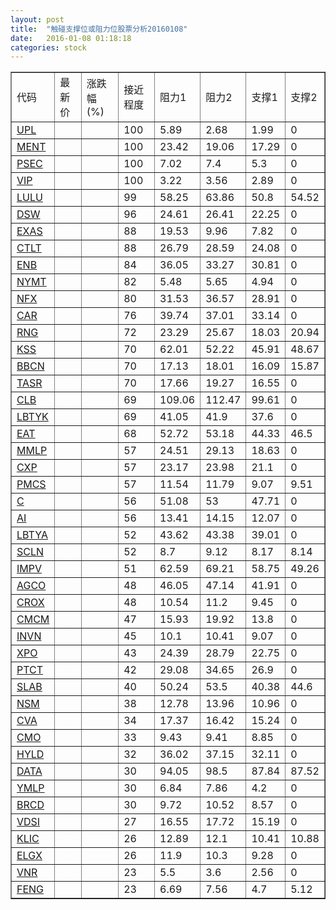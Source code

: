 ```yaml
---
layout: post
title:  "触碰支撑位或阻力位股票分析20160108"
date:   2016-01-08 01:18:18
categories: stock
---
```

<script type="text/javascript">
var stockList = []
stockList.push('gb_upl');
stockList.push('gb_ment');
stockList.push('gb_psec');
stockList.push('gb_vip');
stockList.push('gb_lulu');
stockList.push('gb_dsw');
stockList.push('gb_exas');
stockList.push('gb_ctlt');
stockList.push('gb_enb');
stockList.push('gb_nymt');
stockList.push('gb_nfx');
stockList.push('gb_car');
stockList.push('gb_rng');
stockList.push('gb_kss');
stockList.push('gb_bbcn');
stockList.push('gb_tasr');
stockList.push('gb_clb');
stockList.push('gb_lbtyk');
stockList.push('gb_eat');
stockList.push('gb_mmlp');
stockList.push('gb_cxp');
stockList.push('gb_pmcs');
stockList.push('gb_c');
stockList.push('gb_ai');
stockList.push('gb_lbtya');
stockList.push('gb_scln');
stockList.push('gb_impv');
stockList.push('gb_agco');
stockList.push('gb_crox');
stockList.push('gb_cmcm');
stockList.push('gb_invn');
stockList.push('gb_xpo');
stockList.push('gb_ptct');
stockList.push('gb_slab');
stockList.push('gb_nsm');
stockList.push('gb_cva');
stockList.push('gb_cmo');
stockList.push('gb_hyld');
stockList.push('gb_data');
stockList.push('gb_ymlp');
stockList.push('gb_brcd');
stockList.push('gb_vdsi');
stockList.push('gb_klic');
stockList.push('gb_elgx');
stockList.push('gb_vnr');
stockList.push('gb_feng');
</script>
<table border="1">
 <tr>
 <td>代码</td>
 <td>最新价</td>
 <td>涨跌幅(%)</td>
 <td>接近程度</td>
 <td>阻力1</td>
 <td>阻力2</td>
 <td>支撑1</td>
 <td>支撑2</td>
</tr>
  <tr id="upl" class="green">
  <td><a href="http://stock.finance.sina.com.cn/usstock/quotes/UPL.html" target="_blank">UPL</a></td><td></td><td></td><td>100</td><td>5.89</td><td>2.68</td><td>1.99</td><td>0</td></tr>
  <tr id="ment" class="green">
  <td><a href="http://stock.finance.sina.com.cn/usstock/quotes/MENT.html" target="_blank">MENT</a></td><td></td><td></td><td>100</td><td>23.42</td><td>19.06</td><td>17.29</td><td>0</td></tr>
  <tr id="psec" class="red">
  <td><a href="http://stock.finance.sina.com.cn/usstock/quotes/PSEC.html" target="_blank">PSEC</a></td><td></td><td></td><td>100</td><td>7.02</td><td>7.4</td><td>5.3</td><td>0</td></tr>
  <tr id="vip" class="red">
  <td><a href="http://stock.finance.sina.com.cn/usstock/quotes/VIP.html" target="_blank">VIP</a></td><td></td><td></td><td>100</td><td>3.22</td><td>3.56</td><td>2.89</td><td>0</td></tr>
  <tr id="lulu" class="green">
  <td><a href="http://stock.finance.sina.com.cn/usstock/quotes/LULU.html" target="_blank">LULU</a></td><td></td><td></td><td>99</td><td>58.25</td><td>63.86</td><td>50.8</td><td>54.52</td></tr>
  <tr id="dsw" class="red">
  <td><a href="http://stock.finance.sina.com.cn/usstock/quotes/DSW.html" target="_blank">DSW</a></td><td></td><td></td><td>96</td><td>24.61</td><td>26.41</td><td>22.25</td><td>0</td></tr>
  <tr id="exas" class="green">
  <td><a href="http://stock.finance.sina.com.cn/usstock/quotes/EXAS.html" target="_blank">EXAS</a></td><td></td><td></td><td>88</td><td>19.53</td><td>9.96</td><td>7.82</td><td>0</td></tr>
  <tr id="ctlt" class="green">
  <td><a href="http://stock.finance.sina.com.cn/usstock/quotes/CTLT.html" target="_blank">CTLT</a></td><td></td><td></td><td>88</td><td>26.79</td><td>28.59</td><td>24.08</td><td>0</td></tr>
  <tr id="enb" class="green">
  <td><a href="http://stock.finance.sina.com.cn/usstock/quotes/ENB.html" target="_blank">ENB</a></td><td></td><td></td><td>84</td><td>36.05</td><td>33.27</td><td>30.81</td><td>0</td></tr>
  <tr id="nymt" class="red">
  <td><a href="http://stock.finance.sina.com.cn/usstock/quotes/NYMT.html" target="_blank">NYMT</a></td><td></td><td></td><td>82</td><td>5.48</td><td>5.65</td><td>4.94</td><td>0</td></tr>
  <tr id="nfx" class="green">
  <td><a href="http://stock.finance.sina.com.cn/usstock/quotes/NFX.html" target="_blank">NFX</a></td><td></td><td></td><td>80</td><td>31.53</td><td>36.57</td><td>28.91</td><td>0</td></tr>
  <tr id="car" class="green">
  <td><a href="http://stock.finance.sina.com.cn/usstock/quotes/CAR.html" target="_blank">CAR</a></td><td></td><td></td><td>76</td><td>39.74</td><td>37.01</td><td>33.14</td><td>0</td></tr>
  <tr id="rng" class="green">
  <td><a href="http://stock.finance.sina.com.cn/usstock/quotes/RNG.html" target="_blank">RNG</a></td><td></td><td></td><td>72</td><td>23.29</td><td>25.67</td><td>18.03</td><td>20.94</td></tr>
  <tr id="kss" class="red">
  <td><a href="http://stock.finance.sina.com.cn/usstock/quotes/KSS.html" target="_blank">KSS</a></td><td></td><td></td><td>70</td><td>62.01</td><td>52.22</td><td>45.91</td><td>48.67</td></tr>
  <tr id="bbcn" class="green">
  <td><a href="http://stock.finance.sina.com.cn/usstock/quotes/BBCN.html" target="_blank">BBCN</a></td><td></td><td></td><td>70</td><td>17.13</td><td>18.01</td><td>16.09</td><td>15.87</td></tr>
  <tr id="tasr" class="green">
  <td><a href="http://stock.finance.sina.com.cn/usstock/quotes/TASR.html" target="_blank">TASR</a></td><td></td><td></td><td>70</td><td>17.66</td><td>19.27</td><td>16.55</td><td>0</td></tr>
  <tr id="clb" class="green">
  <td><a href="http://stock.finance.sina.com.cn/usstock/quotes/CLB.html" target="_blank">CLB</a></td><td></td><td></td><td>69</td><td>109.06</td><td>112.47</td><td>99.61</td><td>0</td></tr>
  <tr id="lbtyk" class="green">
  <td><a href="http://stock.finance.sina.com.cn/usstock/quotes/LBTYK.html" target="_blank">LBTYK</a></td><td></td><td></td><td>69</td><td>41.05</td><td>41.9</td><td>37.6</td><td>0</td></tr>
  <tr id="eat" class="green">
  <td><a href="http://stock.finance.sina.com.cn/usstock/quotes/EAT.html" target="_blank">EAT</a></td><td></td><td></td><td>68</td><td>52.72</td><td>53.18</td><td>44.33</td><td>46.5</td></tr>
  <tr id="mmlp" class="green">
  <td><a href="http://stock.finance.sina.com.cn/usstock/quotes/MMLP.html" target="_blank">MMLP</a></td><td></td><td></td><td>57</td><td>24.51</td><td>29.13</td><td>18.63</td><td>0</td></tr>
  <tr id="cxp" class="red">
  <td><a href="http://stock.finance.sina.com.cn/usstock/quotes/CXP.html" target="_blank">CXP</a></td><td></td><td></td><td>57</td><td>23.17</td><td>23.98</td><td>21.1</td><td>0</td></tr>
  <tr id="pmcs" class="red">
  <td><a href="http://stock.finance.sina.com.cn/usstock/quotes/PMCS.html" target="_blank">PMCS</a></td><td></td><td></td><td>57</td><td>11.54</td><td>11.79</td><td>9.07</td><td>9.51</td></tr>
  <tr id="c" class="green">
  <td><a href="http://stock.finance.sina.com.cn/usstock/quotes/C.html" target="_blank">C</a></td><td></td><td></td><td>56</td><td>51.08</td><td>53</td><td>47.71</td><td>0</td></tr>
  <tr id="ai" class="red">
  <td><a href="http://stock.finance.sina.com.cn/usstock/quotes/AI.html" target="_blank">AI</a></td><td></td><td></td><td>56</td><td>13.41</td><td>14.15</td><td>12.07</td><td>0</td></tr>
  <tr id="lbtya" class="green">
  <td><a href="http://stock.finance.sina.com.cn/usstock/quotes/LBTYA.html" target="_blank">LBTYA</a></td><td></td><td></td><td>52</td><td>43.62</td><td>43.38</td><td>39.01</td><td>0</td></tr>
  <tr id="scln" class="green">
  <td><a href="http://stock.finance.sina.com.cn/usstock/quotes/SCLN.html" target="_blank">SCLN</a></td><td></td><td></td><td>52</td><td>8.7</td><td>9.12</td><td>8.17</td><td>8.14</td></tr>
  <tr id="impv" class="green">
  <td><a href="http://stock.finance.sina.com.cn/usstock/quotes/IMPV.html" target="_blank">IMPV</a></td><td></td><td></td><td>51</td><td>62.59</td><td>69.21</td><td>58.75</td><td>49.26</td></tr>
  <tr id="agco" class="red">
  <td><a href="http://stock.finance.sina.com.cn/usstock/quotes/AGCO.html" target="_blank">AGCO</a></td><td></td><td></td><td>48</td><td>46.05</td><td>47.14</td><td>41.91</td><td>0</td></tr>
  <tr id="crox" class="green">
  <td><a href="http://stock.finance.sina.com.cn/usstock/quotes/CROX.html" target="_blank">CROX</a></td><td></td><td></td><td>48</td><td>10.54</td><td>11.2</td><td>9.45</td><td>0</td></tr>
  <tr id="cmcm" class="red">
  <td><a href="http://stock.finance.sina.com.cn/usstock/quotes/CMCM.html" target="_blank">CMCM</a></td><td></td><td></td><td>47</td><td>15.93</td><td>19.92</td><td>13.8</td><td>0</td></tr>
  <tr id="invn" class="green">
  <td><a href="http://stock.finance.sina.com.cn/usstock/quotes/INVN.html" target="_blank">INVN</a></td><td></td><td></td><td>45</td><td>10.1</td><td>10.41</td><td>9.07</td><td>0</td></tr>
  <tr id="xpo" class="red">
  <td><a href="http://stock.finance.sina.com.cn/usstock/quotes/XPO.html" target="_blank">XPO</a></td><td></td><td></td><td>43</td><td>24.39</td><td>28.79</td><td>22.75</td><td>0</td></tr>
  <tr id="ptct" class="red">
  <td><a href="http://stock.finance.sina.com.cn/usstock/quotes/PTCT.html" target="_blank">PTCT</a></td><td></td><td></td><td>42</td><td>29.08</td><td>34.65</td><td>26.9</td><td>0</td></tr>
  <tr id="slab" class="green">
  <td><a href="http://stock.finance.sina.com.cn/usstock/quotes/SLAB.html" target="_blank">SLAB</a></td><td></td><td></td><td>40</td><td>50.24</td><td>53.5</td><td>40.38</td><td>44.6</td></tr>
  <tr id="nsm" class="red">
  <td><a href="http://stock.finance.sina.com.cn/usstock/quotes/NSM.html" target="_blank">NSM</a></td><td></td><td></td><td>38</td><td>12.78</td><td>13.96</td><td>10.96</td><td>0</td></tr>
  <tr id="cva" class="green">
  <td><a href="http://stock.finance.sina.com.cn/usstock/quotes/CVA.html" target="_blank">CVA</a></td><td></td><td></td><td>34</td><td>17.37</td><td>16.42</td><td>15.24</td><td>0</td></tr>
  <tr id="cmo" class="green">
  <td><a href="http://stock.finance.sina.com.cn/usstock/quotes/CMO.html" target="_blank">CMO</a></td><td></td><td></td><td>33</td><td>9.43</td><td>9.41</td><td>8.85</td><td>0</td></tr>
  <tr id="hyld" class="green">
  <td><a href="http://stock.finance.sina.com.cn/usstock/quotes/HYLD.html" target="_blank">HYLD</a></td><td></td><td></td><td>32</td><td>36.02</td><td>37.15</td><td>32.11</td><td>0</td></tr>
  <tr id="data" class="red">
  <td><a href="http://stock.finance.sina.com.cn/usstock/quotes/DATA.html" target="_blank">DATA</a></td><td></td><td></td><td>30</td><td>94.05</td><td>98.5</td><td>87.84</td><td>87.52</td></tr>
  <tr id="ymlp" class="green">
  <td><a href="http://stock.finance.sina.com.cn/usstock/quotes/YMLP.html" target="_blank">YMLP</a></td><td></td><td></td><td>30</td><td>6.84</td><td>7.86</td><td>4.2</td><td>0</td></tr>
  <tr id="brcd" class="green">
  <td><a href="http://stock.finance.sina.com.cn/usstock/quotes/BRCD.html" target="_blank">BRCD</a></td><td></td><td></td><td>30</td><td>9.72</td><td>10.52</td><td>8.57</td><td>0</td></tr>
  <tr id="vdsi" class="red">
  <td><a href="http://stock.finance.sina.com.cn/usstock/quotes/VDSI.html" target="_blank">VDSI</a></td><td></td><td></td><td>27</td><td>16.55</td><td>17.72</td><td>15.19</td><td>0</td></tr>
  <tr id="klic" class="green">
  <td><a href="http://stock.finance.sina.com.cn/usstock/quotes/KLIC.html" target="_blank">KLIC</a></td><td></td><td></td><td>26</td><td>12.89</td><td>12.1</td><td>10.41</td><td>10.88</td></tr>
  <tr id="elgx" class="green">
  <td><a href="http://stock.finance.sina.com.cn/usstock/quotes/ELGX.html" target="_blank">ELGX</a></td><td></td><td></td><td>26</td><td>11.9</td><td>10.3</td><td>9.28</td><td>0</td></tr>
  <tr id="vnr" class="green">
  <td><a href="http://stock.finance.sina.com.cn/usstock/quotes/VNR.html" target="_blank">VNR</a></td><td></td><td></td><td>23</td><td>5.5</td><td>3.6</td><td>2.56</td><td>0</td></tr>
  <tr id="feng" class="green">
  <td><a href="http://stock.finance.sina.com.cn/usstock/quotes/FENG.html" target="_blank">FENG</a></td><td></td><td></td><td>23</td><td>6.69</td><td>7.56</td><td>4.7</td><td>5.12</td></tr>
</table>
